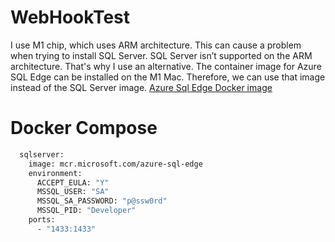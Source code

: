 # WebHookTest

I use M1 chip, which uses ARM architecture. This can cause a problem when trying to install SQL Server. SQL Server isn’t supported on the ARM architecture.
That's why I use an alternative. The container image for Azure SQL Edge can be installed on the M1 Mac. Therefore, we can use that image instead of the SQL Server image.
[Azure Sql Edge Docker image](https://hub.docker.com/_/microsoft-azure-sql-edge)

# Docker Compose
```bash 
  sqlserver:
    image: mcr.microsoft.com/azure-sql-edge
    environment:
      ACCEPT_EULA: "Y"
      MSSQL_USER: "SA"
      MSSQL_SA_PASSWORD: "p@ssw0rd"
      MSSQL_PID: "Developer"      
    ports:
      - "1433:1433"
```
